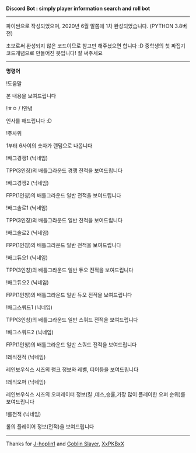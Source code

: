 **Discord Bot : simply player information search and roll bot**


***
파이썬으로 작성되었으며, 2020년 6월 말쯤에 1차 완성되었습니다. (PYTHON 3.8버전)

초보로써 완성되지 않은 코드이므로 참고만 해주셨으면 합니다 :D 중학생의 첫 짜집기 코드개념으로 만들어진 봇입니다! 잘 써주세요

***

**명령어**

!도움말

본 내용을 보여드립니다

!ㅎㅇ / !안녕

인사를 해드립니다 :D

!주사위

1부터 6사이의 숫자가 랜덤으로 나옵니다

!배그경쟁1 (닉네임)

TPP(3인칭)의 배틀그라운드 경쟁 전적을 보여드립니다

!배그경쟁2 (닉네임)

FPP(1인칭)의 배틀그라운드 일반 전적을 보여드립니다

!배그솔로1 (닉네임)

TPP(3인칭)의 배틀그라운드 일반 전적을 보여드립니다

!배그솔로2 (닉네임)

FPP(1인칭)의 배틀그라운드 일반 전적을 보여드립니다

!배그듀오1 (닉네임)

TPP(3인칭)의 배틀그라운드 일반 듀오 전적을 보여드립니다

!배그듀오2 (닉네임)

FPP(1인칭)의 배틀그라운드 일반 듀오 전적을 보여드립니다

!배그스쿼드1 (닉네임)

TPP(3인칭)의 배틀그라운드 일반 스쿼드 전적을 보여드립니다

!배그스쿼드2 (닉네임)

FPP(1인칭)의 배틀그라운드 일반 스쿼드 전적을 보여드립니다

!레식전적 (닉네임)

레인보우식스 시즈의 랭크 정보와 레벨, 티어등을 보여드립니다

!레식오퍼 (닉네임)

레인보우식스 시즈의 오퍼레이터 정보(킬 ,데스,승률,가장 많이 플레이한 오퍼 순위)를 보여드립니다

!롤전적 (닉네임)

롤의 플레이어 정보(전적)을 보여드립니다


***

Thanks for [J-hoplin1](https://jhoplin7259.tistory.com/) and [Goblin Slayer](https://blue-coding.tistory.com), [XxPKBxX](https://github.com/XxPKBxX)

